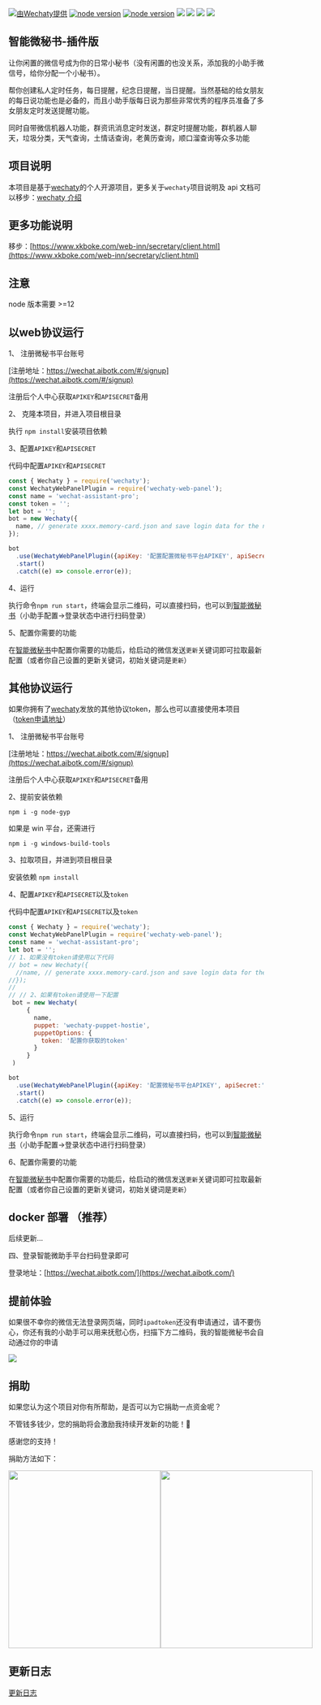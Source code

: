 [![ 由Wechaty提供 ](https://img.shields.io/badge/Powered%20By-Wechaty-blue.svg)](https://github.com/wechaty/wechaty)
[![node version](https://img.shields.io/badge/node-%3E%3D12-blue.svg)](http://nodejs.cn/download/)
[![node version](https://img.shields.io/badge/wechaty-%3E%3D0.50.7-blue.svg)](https://github.com/wechaty/wechaty)
![](https://img.shields.io/badge/Window-green.svg)
![](https://img.shields.io/badge/Mac-yellow.svg)
![](https://img.shields.io/badge/Centos-blue.svg)
[![](https://img.shields.io/badge/Docker-red.svg)]()

## 智能微秘书-插件版

让你闲置的微信号成为你的日常小秘书（没有闲置的也没关系，添加我的小助手微信号，给你分配一个小秘书）。

帮你创建私人定时任务，每日提醒，纪念日提醒，当日提醒。当然基础的给女朋友的每日说功能也是必备的，而且小助手版每日说为那些非常优秀的程序员准备了多女朋友定时发送提醒功能。

同时自带微信机器人功能，群资讯消息定时发送，群定时提醒功能，群机器人聊天，垃圾分类，天气查询，土情话查询，老黄历查询，顺口溜查询等众多功能

## 项目说明

本项目是基于[wechaty](https://github.com/wechaty/wechaty)的个人开源项目，更多关于`wechaty`项目说明及 api 文档可以移步：[wechaty 介绍](https://wechaty.js.org/v/zh/)

## 更多功能说明

移步：[https://www.xkboke.com/web-inn/secretary/client.html](https://www.xkboke.com/web-inn/secretary/client.html)

## 注意
node 版本需要 >=12

## 以web协议运行

1、 注册微秘书平台账号

[注册地址：https://wechat.aibotk.com/#/signup](https://wechat.aibotk.com/#/signup)

注册后个人中心获取`APIKEY`和`APISECRET`备用

2、 克隆本项目，并进入项目根目录

执行 `npm install`安装项目依赖

3、配置`APIKEY`和`APISECRET`

代码中配置`APIKEY`和`APISECRET`
```javascript
const { Wechaty } = require('wechaty');
const WechatyWebPanelPlugin = require('wechaty-web-panel');
const name = 'wechat-assistant-pro';
const token = '';
let bot = '';
bot = new Wechaty({
  name, // generate xxxx.memory-card.json and save login data for the next login
});

bot
  .use(WechatyWebPanelPlugin({apiKey: '配置配置微秘书平台APIKEY', apiSecret:'配置配置微秘书平台APISECRET'}))
  .start()
  .catch((e) => console.error(e));

```

4、运行

执行命令`npm run start`，终端会显示二维码，可以直接扫码，也可以到[智能微秘书](https://wechat.aibotk.com)（小助手配置->登录状态中进行扫码登录）

5、配置你需要的功能

在[智能微秘书](https://wechat.aibotk.com)中配置你需要的功能后，给启动的微信发送`更新`关键词即可拉取最新配置（或者你自己设置的更新关键词，初始关键词是`更新`）


## 其他协议运行

如果你拥有了[wechaty](https://github.com/wechaty/wechaty)发放的其他协议token，那么也可以直接使用本项目 （[token申请地址](https://github.com/juzibot/Welcome/wiki/Everything-about-Wechaty)）

1、 注册微秘书平台账号

[注册地址：https://wechat.aibotk.com/#/signup](https://wechat.aibotk.com/#/signup)

注册后个人中心获取`APIKEY`和`APISECRET`备用

2、提前安装依赖

```
npm i -g node-gyp
```

如果是 win 平台，还需进行

```
npm i -g windows-build-tools
```

3、拉取项目，并进到项目根目录

安装依赖 `npm install`

4、配置`APIKEY`和`APISECRET`以及`token`
  
  代码中配置`APIKEY`和`APISECRET`以及`token`
  ```javascript
  const { Wechaty } = require('wechaty');
  const WechatyWebPanelPlugin = require('wechaty-web-panel');
  const name = 'wechat-assistant-pro';
  let bot = '';
  // 1、如果没有token请使用以下代码
  // bot = new Wechaty({
    //name, // generate xxxx.memory-card.json and save login data for the next login
  //});
  //
  // // 2、如果有token请使用一下配置
   bot = new Wechaty(
       {
         name,
         puppet: 'wechaty-puppet-hostie',
         puppetOptions: {
           token: '配置你获取的token'
         }
       }
   )
  
  bot
    .use(WechatyWebPanelPlugin({apiKey: '配置微秘书平台APIKEY', apiSecret:'配置配置微秘书平台APISECRET'}))
    .start()
    .catch((e) => console.error(e));

  
  ```

5、运行
  
  执行命令`npm run start`，终端会显示二维码，可以直接扫码，也可以到[智能微秘书](https://wechat.aibotk.com)（小助手配置->登录状态中进行扫码登录）

6、配置你需要的功能

在[智能微秘书](https://wechat.aibotk.com)中配置你需要的功能后，给启动的微信发送`更新`关键词即可拉取最新配置（或者你自己设置的更新关键词，初始关键词是`更新`）


## docker 部署 （推荐）

后续更新...

四、登录智能微助手平台扫码登录即可

登录地址：[https://wechat.aibotk.com/](https://wechat.aibotk.com/)

## 提前体验

如果很不幸你的微信无法登录网页端，同时`ipadtoken`还没有申请通过，请不要伤心，你还有我的小助手可以用来抚慰心伤，扫描下方二维码，我的智能微秘书会自动通过你的申请

![](https://user-gold-cdn.xitu.io/2019/2/28/1693401c6c3e6b02?w=430&h=430&f=png&s=53609)

## 捐助

如果您认为这个项目对你有所帮助，是否可以为它捐助一点资金呢？

不管钱多钱少，您的捐助将会激励我持续开发新的功能！🎉

感谢您的支持！

捐助方法如下：

<div style="display: flex;justify-content: flex-start">
<img width="300" height="350" src="http://image.xkboke.com/web-inn/aibotk-weixin.png" />
<img width="300" height="350" src="http://image.xkboke.com/web-inn/aibotk-alipay.png" />
</div>

## 更新日志

[更新日志](./CHANGELOG.md)
